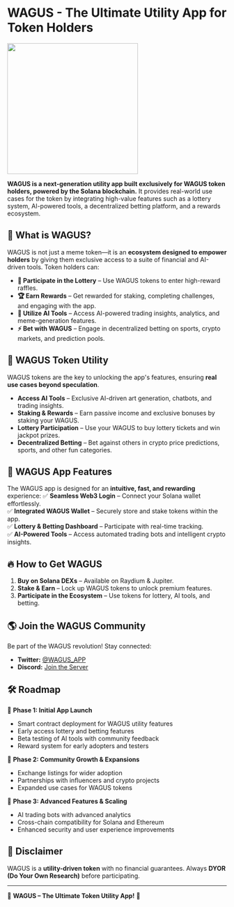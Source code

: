 # WAGUS - The Ultimate Utility App for Token Holders
<img src="https://github.com/user-attachments/assets/979f8415-4161-4ca6-9d7c-a161f0308dcb" width="300">


**WAGUS is a next-generation utility app built exclusively for WAGUS token holders, powered by the Solana blockchain.** It provides real-world use cases for the token by integrating high-value features such as a lottery system, AI-powered tools, a decentralized betting platform, and a rewards ecosystem. 

## 🚀 What is WAGUS?
WAGUS is not just a meme token—it is an **ecosystem designed to empower holders** by giving them exclusive access to a suite of financial and AI-driven tools. Token holders can:

- **🎰 Participate in the Lottery** – Use WAGUS tokens to enter high-reward raffles.
- **🏆 Earn Rewards** – Get rewarded for staking, completing challenges, and engaging with the app.
- **🤖 Utilize AI Tools** – Access AI-powered trading insights, analytics, and meme-generation features.
- **⚡ Bet with WAGUS** – Engage in decentralized betting on sports, crypto markets, and prediction pools.

## 🌈 WAGUS Token Utility
WAGUS tokens are the key to unlocking the app's features, ensuring **real use cases beyond speculation**.

- **Access AI Tools** – Exclusive AI-driven art generation, chatbots, and trading insights.
- **Staking & Rewards** – Earn passive income and exclusive bonuses by staking your WAGUS.
- **Lottery Participation** – Use your WAGUS to buy lottery tickets and win jackpot prizes.
- **Decentralized Betting** – Bet against others in crypto price predictions, sports, and other fun categories.

## 📲 WAGUS App Features
The WAGUS app is designed for an **intuitive, fast, and rewarding** experience:
✅ **Seamless Web3 Login** – Connect your Solana wallet effortlessly.  
✅ **Integrated WAGUS Wallet** – Securely store and stake tokens within the app.  
✅ **Lottery & Betting Dashboard** – Participate with real-time tracking.  
✅ **AI-Powered Tools** – Access automated trading bots and intelligent crypto insights.  

## 🔥 How to Get WAGUS
1. **Buy on Solana DEXs** – Available on Raydium & Jupiter.
2. **Stake & Earn** – Lock up WAGUS tokens to unlock premium features.
3. **Participate in the Ecosystem** – Use tokens for lottery, AI tools, and betting.

## 🌎 Join the WAGUS Community
Be part of the WAGUS revolution! Stay connected:
- **Twitter:** [@WAGUS_APP](https://x.com/WAGUS_APP)
- **Discord:** [Join the Server](https://discord.gg/ypPzNgJNXC)

## 🛠️ Roadmap
🔹 **Phase 1: Initial App Launch**
- Smart contract deployment for WAGUS utility features
- Early access lottery and betting features
- Beta testing of AI tools with community feedback
- Reward system for early adopters and testers

🔹 **Phase 2: Community Growth & Expansions**  
- Exchange listings for wider adoption
- Partnerships with influencers and crypto projects
- Expanded use cases for WAGUS tokens

🔹 **Phase 3: Advanced Features & Scaling**
- AI trading bots with advanced analytics
- Cross-chain compatibility for Solana and Ethereum
- Enhanced security and user experience improvements

## 📜 Disclaimer
WAGUS is a **utility-driven token** with no financial guarantees. Always **DYOR (Do Your Own Research)** before participating.

---

🚀 **WAGUS – The Ultimate Token Utility App!** 🚀

